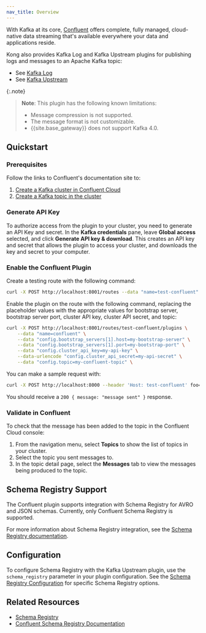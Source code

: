 ```yaml
---
nav_title: Overview
---
```


With Kafka at its core, [Confluent](https://confluent.io) offers complete, fully managed, cloud-native data streaming that's available everywhere your data and applications reside.

<!-- I modified this a bit to point to Apacha  Kafka installations -->
Kong also provides Kafka Log and Kafka Upstream plugins for publishing logs and messages to an Apache Kafka topic:

* See [Kafka Log](/hub/kong-inc/kafka-log/)
* See [Kafka Upstream](/hub/kong-inc/kafka-upstream/)

{:.note}
> **Note**: This plugin has the following known limitations:
> * Message compression is not supported.
> * The message format is not customizable.
> * {{site.base_gateway}} does not support Kafka 4.0.


## Quickstart

### Prerequisites

Follow the links to Confluent's documentation site to:
1. [Create a Kafka cluster in Confluent Cloud](https://docs.confluent.io/cloud/current/get-started/index.html#step-1-create-a-ak-cluster-in-ccloud)
2. [Create a Kafka topic in the cluster](https://docs.confluent.io/cloud/current/get-started/index.html#step-2-create-a-ak-topic)

### Generate API Key

To authorize access from the plugin to your cluster, you need to generate an API Key and secret.
In the **Kafka credentials** pane, leave **Global access** selected, and click **Generate API key & download**. This creates an API key and secret that allows the plugin to access your cluster, and downloads the key and secret to your computer.

### Enable the Confluent Plugin

Create a testing route with the following command:
```bash
curl -X POST http://localhost:8001/routes --data "name=test-confluent" --data "hosts[1]=test-confluent"
```

Enable the plugin on the route with the following command, replacing the placeholder values with the appropriate values for bootstrap server, bootstrap server port, cluster API key, cluster API secret, and topic:

```bash
curl -X POST http://localhost:8001/routes/test-confluent/plugins \
    --data "name=confluent" \
    --data "config.bootstrap_servers[1].host=my-bootstrap-server" \
    --data "config.bootstrap_servers[1].port=my-bootstrap-port" \
    --data "config.cluster_api_key=my-api-key" \
    --data-urlencode "config.cluster_api_secret=my-api-secret" \
    --data "config.topic=my-confluent-topic" \
```

You can make a sample request with:

``` bash
curl -X POST http://localhost:8000 --header 'Host: test-confluent' foo=bar
```

You should receive a `200 { message: "message sent" }` response.

### Validate in Confluent

To check that the message has been added to the topic in the Confluent Cloud console:
1. From the navigation menu, select **Topics** to show the list of topics in your cluster.
2. Select the topic you sent messages to.
3. In the topic detail page, select the **Messages** tab to view the messages being produced to the topic.

## Schema Registry Support

The Confluent plugin supports integration with Schema Registry for AVRO and JSON schemas. Currently, only Confluent Schema Registry is supported.

For more information about Schema Registry integration, see the [Schema Registry documentation](/hub/kong-inc/schema-registry/).

## Configuration

To configure Schema Registry with the Kafka Upstream plugin, use the `schema_registry` parameter in your plugin configuration. See the [Schema Registry Configuration](/hub/kong-inc/schema-registry/configuration/) for specific Schema Registry options.

## Related Resources

- [Schema Registry](/hub/kong-inc/schema-registry/)
- [Confluent Schema Registry Documentation](https://docs.confluent.io/platform/current/schema-registry/index.html)
